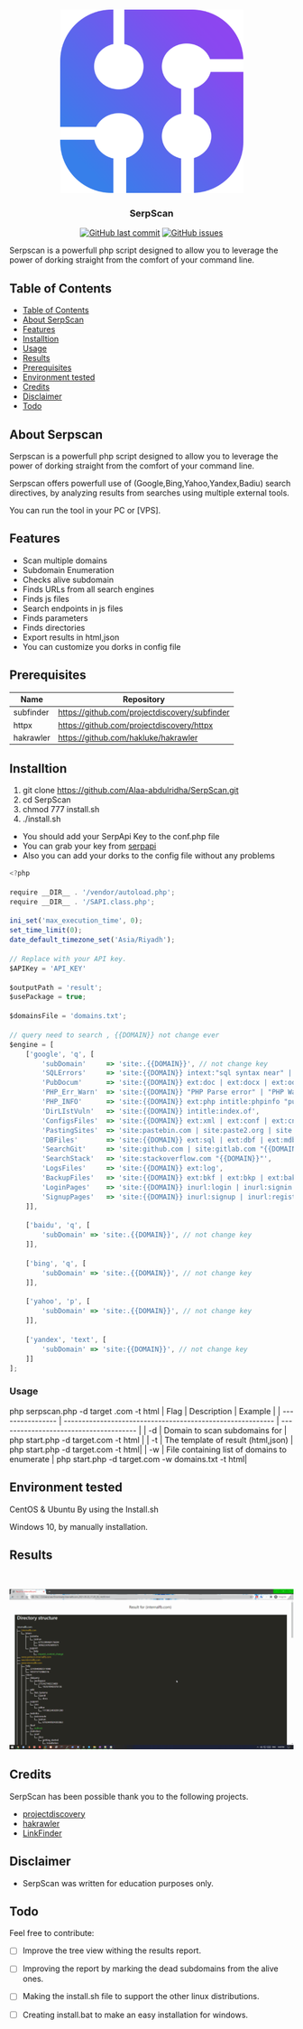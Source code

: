 <br />
<p align="center">
  <a href="https://serpapi.com/">
    <img
      alt="SerpScan"
      src="android-chrome-512x512.png"
      width="325"
    />
  </a>

  <h3 align="center">SerpScan</h3>
</p>

<p align="center">
  <a href="https://github.com/Alaa-abdulridha/"><img alt="GitHub last commit" src="https://img.shields.io/github/last-commit/Alaa-abdulridha/SerpScan"></a>
  <a href="https://github.com/Alaa-abdulridha/"><img alt="GitHub issues" src="https://img.shields.io/github/issues/Alaa-abdulridha/SerpScan"></a>

Serpscan is a powerfull  php script designed to allow you to leverage the power of dorking straight from the comfort of your command line.

</p>

## Table of Contents

- [Table of Contents](#table-of-contents)
- [About SerpScan](#about-SerpScan)
- [Features](#features)
- [Installtion](#Installtion)
- [Usage](#Usage)
- [Results](#Results)
- [Prerequisites](#prerequisites)
- [Environment tested](#environment-tested)
- [Credits](#credits)
- [Disclaimer](#disclaimer)
- [Todo](#Todo)

## About Serpscan

Serpscan is a powerfull php script designed to allow you to leverage the power of dorking straight from the comfort of your command line.

Serpscan offers powerfull use of (Google,Bing,Yahoo,Yandex,Badiu) search directives, by analyzing results from searches using multiple external tools.


You can run the  tool  in your PC or [VPS].

## Features
- Scan multiple domains
- Subdomain Enumeration
- Checks alive subdomain
- Finds URLs from all search engines
- Finds js files
- Search endpoints in js files
- Finds parameters
- Finds directories
- Export results in html,json
- You can customize you dorks in config file 

## Prerequisites

| **Name**          | **Repository**                                        |
| ----------------- | ----------------------------------------------------- |
| subfinder         |  https://github.com/projectdiscovery/subfinder        |                                     
| httpx             |  https://github.com/projectdiscovery/httpx            |                                               
| hakrawler         |  https://github.com/hakluke/hakrawler                 |                                              

## Installtion
1. git clone https://github.com/Alaa-abdulridha/SerpScan.git 
2. cd SerpScan
3. chmod 777 install.sh 
4. ./install.sh 

- You should add your SerpApi Key to the conf.php file 
- You can grab your key from [serpapi](https://serpapi.com/)
- Also you can add your dorks to the config file without any problems 

```javascript
<?php

require __DIR__ . '/vendor/autoload.php';
require __DIR__ . '/SAPI.class.php';

ini_set('max_execution_time', 0);
set_time_limit(0);
date_default_timezone_set('Asia/Riyadh');

// Replace with your API key.
$APIKey = 'API_KEY'

$outputPath = 'result';
$usePackage = true;

$domainsFile = 'domains.txt';

// query need to search , {{DOMAIN}} not change ever
$engine = [
	['google', 'q', [
		'subDomain' 	=> 'site:.{{DOMAIN}}', // not change key
		'SQLErrors'		=> 'site:{{DOMAIN}} intext:"sql syntax near" | intext:"syntax error has occurred" | intext:"incorrect syntax near" | intext:"unexpected end of SQL command" | intext:"Warning: mysql_connect()" | intext:"Warning: mysql_query()" | intext:"Warning: pg_connect()"',
		'PubDocum'		=> 'site:{{DOMAIN}} ext:doc | ext:docx | ext:odt | ext:rtf | ext:sxw | ext:psw | ext:ppt | ext:pptx | ext:pps | ext:csv',
		'PHP_Err_Warn'	=> 'site:{{DOMAIN}} "PHP Parse error" | "PHP Warning" | "PHP Error"',
		'PHP_INFO'		=> 'site:{{DOMAIN}} ext:php intitle:phpinfo "published by the PHP Group"',
		'DirLIstVuln'	=> 'site:{{DOMAIN}} intitle:index.of',
		'ConfigsFiles'	=> 'site:{{DOMAIN}} ext:xml | ext:conf | ext:cnf | ext:reg | ext:inf | ext:rdp | ext:cfg | ext:txt | ext:ora | ext:ini | ext:env',
		'PastingSites'	=> 'site:pastebin.com | site:paste2.org | site:pastehtml.com | site:slexy.org | site:snipplr.com | site:snipt.net | site:textsnip.com | site:bitpaste.app | site:justpaste.it | site:heypasteit.com | site:hastebin.com | site:dpaste.org | site:dpaste.com | site:codepad.org | site:jsitor.com | site:codepen.io | site:jsfiddle.net | site:dotnetfiddle.net | site:phpfiddle.org | site:ide.geeksforgeeks.org | site:repl.it | site:ideone.com | site:paste.debian.net | site:paste.org | site:paste.org.ru | site:codebeautify.org  | site:codeshare.io | site:trello.com "{{DOMAIN}}"',
		'DBFiles'		=> 'site:{{DOMAIN}} ext:sql | ext:dbf | ext:mdb',
		'SearchGit'		=> 'site:github.com | site:gitlab.com "{{DOMAIN}}"',
		'SearchStack'	=> 'site:stackoverflow.com "{{DOMAIN}}"',
		'LogsFiles'		=> 'site:{{DOMAIN}} ext:log',
		'BackupFiles'	=> 'site:{{DOMAIN}} ext:bkf | ext:bkp | ext:bak | ext:old | ext:backup',
		'LoginPages'	=> 'site:{{DOMAIN}} inurl:login | inurl:signin | intitle:Login | intitle:"sign in" | inurl:auth',
		'SignupPages'	=> 'site:{{DOMAIN}} inurl:signup | inurl:register | intitle:Signup',
	]],

	['baidu', 'q', [
		'subDomain' => 'site:.{{DOMAIN}}', // not change key
	]],

	['bing', 'q', [
		'subDomain' => 'site:.{{DOMAIN}}', // not change key
	]],

	['yahoo', 'p', [
		'subDomain' => 'site:.{{DOMAIN}}', // not change key
	]],

	['yandex', 'text', [
		'subDomain' => 'site:{{DOMAIN}}', // not change key
	]]
];

```

### Usage

php serpscan.php -d target .com -t html
| Flag             | Description                                                | Example                                |
| ---------------- | ---------------------------------------------------------- | -------------------------------------- |
| -d               | Domain to scan  subdomains for	                            | php start.php -d target.com -t html       |
| -t               | The template of result (html,json)                         | php start.php -d target.com -t html|
| -w               | File containing list of domains to enumerate               | php start.php -d target.com  -w domains.txt -t html|

## Environment tested
CentOS  & Ubuntu By using the Install.sh

Windows 10, by manually installation.
## Results
<br />
<p align="center">
  <a href="https://serpapi.com/">
    <img
      alt="SerpScan"
      src="SerpScan.gif"
    />
  </a>

## Credits

SerpScan  has been possible thank you to the following projects.

- [projectdiscovery](https://github.com/projectdiscovery)                                             
- [hakrawler](https://github.com/hakluke/hakrawler)         
- [LinkFinder](https://github.com/GerbenJavado/LinkFinder)               

## Disclaimer

- SerpScan was written for education purposes only.

## Todo
Feel free to contribute:

- [ ] Improve the tree view withing the results report.
- [ ] Improving the report by marking the dead subdomains from the alive ones.
- [ ] Making the install.sh file to support the other linux distributions.
- [ ] Creating install.bat to make an easy installation for windows.

